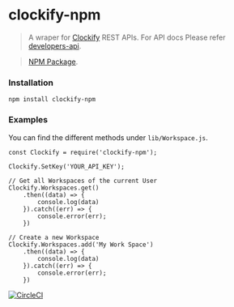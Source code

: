 # clockify-npm

> A wraper for [Clockify](https://clockify.me) REST APIs.
> For API docs Please refer [developers-api](https://clockify.me/developers-api).

> [NPM Package](https://www.npmjs.com/package/clockify-npm).

### Installation

`npm install clockify-npm`

### Examples

You can find the different methods under `lib/Workspace.js`.

```
const Clockify = require('clockify-npm');

Clockify.SetKey('YOUR_API_KEY');

// Get all Workspaces of the current User
Clockify.Workspaces.get()
    .then((data) => {
        console.log(data)
    }).catch((err) => {
        console.error(err);
    })

// Create a new Workspace
Clockify.Workspaces.add('My Work Space')
    .then((data) => {
        console.log(data)
    }).catch((err) => {
        console.error(err);
    })
```

[![CircleCI](https://circleci.com/gh/sinumohan/clockify-npm/tree/master.svg?style=svg)](https://circleci.com/gh/sinumohan/clockify-npm/tree/master)
